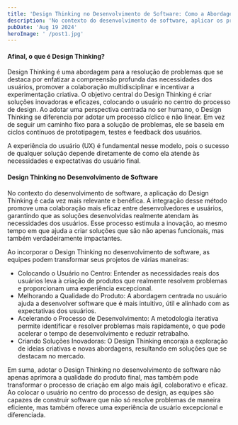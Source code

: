 ```yaml
---
title: 'Design Thinking no Desenvolvimento de Software: Como a Abordagem Centrada no Usuário Pode Revolucionar Seus Projetos'
description: 'No contexto do desenvolvimento de software, aplicar os princípios do Design Thinking pode transformar a maneira como os projetos são abordados, resultando em produtos mais alinhados com as expectativas dos usuários e, portanto, mais bem-sucedidos.'
pubDate: 'Aug 19 2024'
heroImage: ' /post1.jpg'
---
```


<h4>Afinal, o que é Design Thinking?</h4>
Design Thinking é uma abordagem para a resolução de problemas que se destaca por enfatizar a compreensão profunda das necessidades dos usuários, promover a colaboração multidisciplinar e incentivar a experimentação criativa. O objetivo central do Design Thinking é criar soluções inovadoras e eficazes, colocando o usuário no centro do processo de design. Ao adotar uma perspectiva centrada no ser humano, o Design Thinking se diferencia por adotar um processo cíclico e não linear. Em vez de seguir um caminho fixo para a solução de problemas, ele se baseia em ciclos contínuos de prototipagem, testes e feedback dos usuários.

A experiência do usuário (UX) é fundamental nesse modelo, pois o sucesso de qualquer solução depende diretamente de como ela atende às necessidades e expectativas do usuário final.


<h4>Design Thinking no Desenvolvimento de Software</h4>
No contexto do desenvolvimento de software, a aplicação do Design Thinking é cada vez mais relevante e benéfica. A integração desse método promove uma colaboração mais eficaz entre desenvolvedores e usuários, garantindo que as soluções desenvolvidas realmente atendam às necessidades dos usuários. Esse processo estimula a inovação, ao mesmo tempo em que ajuda a criar soluções que são não apenas funcionais, mas também verdadeiramente impactantes.

Ao incorporar o Design Thinking no desenvolvimento de software, as equipes podem transformar seus projetos de várias maneiras:
  - Colocando o Usuário no Centro: Entender as necessidades reais dos usuários leva à criação de produtos que realmente resolvem problemas e proporcionam uma experiência excepcional.
  - Melhorando a Qualidade do Produto: A abordagem centrada no usuário ajuda a desenvolver software que é mais intuitivo, útil e alinhado com as expectativas dos usuários.
  - Acelerando o Processo de Desenvolvimento: A metodologia iterativa permite identificar e resolver problemas mais rapidamente, o que pode acelerar o tempo de desenvolvimento e reduzir retrabalho.
  - Criando Soluções Inovadoras: O Design Thinking encoraja a exploração de ideias criativas e novas abordagens, resultando em soluções que se destacam no mercado.

Em suma, adotar o Design Thinking no desenvolvimento de software não apenas aprimora a qualidade do produto final, mas também pode transformar o processo de criação em algo mais ágil, colaborativo e eficaz. Ao colocar o usuário no centro do processo de design, as equipes são capazes de construir software que não só resolve problemas de maneira eficiente, mas também oferece uma experiência de usuário excepcional e diferenciada.
